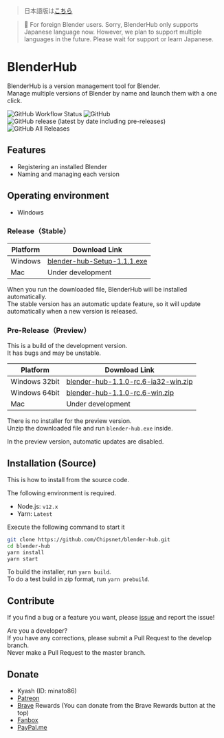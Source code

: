 > 日本語版は[こちら](./README.md)

> 📌 For foreign Blender users. Sorry, BlenderHub only supports Japanese language now. However, we plan to support multiple languages in the future. Please wait for support or learn Japanese.

# BlenderHub

BlenderHub is a version management tool for Blender.     
Manage multiple versions of Blender by name and launch them with a one click.

![GitHub Workflow Status](https://img.shields.io/github/workflow/status/Chipsnet/blender-hub/Node.js%20CI?style=flat-square)
![GitHub](https://img.shields.io/github/license/chipsnet/blender-hub?style=flat-square)
![GitHub release (latest by date including pre-releases)](https://img.shields.io/github/v/release/chipsnet/blender-hub?include_prereleases&style=flat-square)
![GitHub All Releases](https://img.shields.io/github/downloads/chipsnet/blender-hub/total?style=flat-square)

## Features

- Registering an installed Blender
- Naming and managing each version

## Operating environment

- Windows

### Release（Stable）

|Platform|Download Link|
|---------------|----------------|
|Windows|[blender-hub-Setup-1.1.1.exe](https://github.com/Chipsnet/blender-hub/releases/download/v1.1.1/blender-hub-Setup-1.1.1.exe)|
|Mac|Under development|

When you run the downloaded file, BlenderHub will be installed automatically.      
The stable version has an automatic update feature, so it will update automatically when a new version is released.

### Pre-Release（Preview）

This is a build of the development version.        
It has bugs and may be unstable.

|Platform|Download Link|
|---------------|----------------|
|Windows 32bit|[blender-hub-1.1.0-rc.6-ia32-win.zip](https://github.com/Chipsnet/blender-hub/releases/download/v1.1.0-rc.6/blender-hub-1.1.0-rc.6-ia32-win.zip)|
|Windows 64bit|[blender-hub-1.1.0-rc.6-win.zip](https://github.com/Chipsnet/blender-hub/releases/download/v1.1.0-rc.6/blender-hub-1.1.0-rc.6-win.zip)|
|Mac|Under development|

There is no installer for the preview version.        
Unzip the downloaded file and run `blender-hub.exe` inside.

In the preview version, automatic updates are disabled.

## Installation (Source)

This is how to install from the source code.

The following environment is required.

- Node.js: `v12.x`
- Yarn: `Latest`

Execute the following command to start it

```bash
git clone https://github.com/Chipsnet/blender-hub.git
cd blender-hub
yarn install
yarn start
```

To build the installer, run `yarn build`.      
To do a test build in zip format, run `yarn prebuild`.

## Contribute

If you find a bug or a feature you want, please [issue](https://github.com/Chipsnet/blender-hub/issues) and report the issue!

Are you a developer?      
If you have any corrections, please submit a Pull Request to the develop branch.     
Never make a Pull Request to the master branch.

## Donate

- Kyash (ID: minato86)
- [Patreon](https://www.patreon.com/minato86)
- [Brave](https://brave.com/chi953) Rewards (You can donate from the Brave Rewards button at the top)
- [Fanbox](https://minato86.fanbox.cc/)
- [PayPal.me](https://www.paypal.me/minatoo86)
